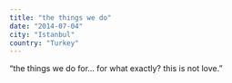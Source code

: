 ```yaml
---
title: "the things we do"
date: "2014-07-04"
city: "Istanbul"
country: "Turkey"
---
```


“the things we do for… for what exactly? this is not love.”
